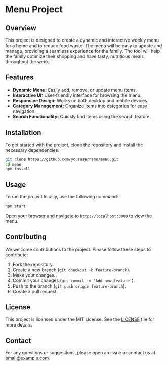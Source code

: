 # Menu Project

## Overview
This project is designed to create a dynamic and interactive weekly menu for a home and to reduce food waste. The menu will be easy to update and manage, providing a seamless experience for the family. The tool will help the family optimize their shopping and have tasty, nutritious meals throughout the week.

## Features
- **Dynamic Menu:** Easily add, remove, or update menu items.
- **Interactive UI:** User-friendly interface for browsing the menu.
- **Responsive Design:** Works on both desktop and mobile devices.
- **Category Management:** Organize items into categories for easy navigation.
- **Search Functionality:** Quickly find items using the search feature.

## Installation
To get started with the project, clone the repository and install the necessary dependencies:

```bash
git clone https://github.com/yourusername/menu.git
cd menu
npm install
```

## Usage
To run the project locally, use the following command:

```bash
npm start
```

Open your browser and navigate to `http://localhost:3000` to view the menu.

## Contributing
We welcome contributions to the project. Please follow these steps to contribute:

1. Fork the repository.
2. Create a new branch (`git checkout -b feature-branch`).
3. Make your changes.
4. Commit your changes (`git commit -m 'Add new feature'`).
5. Push to the branch (`git push origin feature-branch`).
6. Create a pull request.

## License
This project is licensed under the MIT License. See the [LICENSE](LICENSE) file for more details.

## Contact
For any questions or suggestions, please open an issue or contact us at [email@example.com](mailto:email@example.com).
